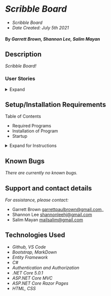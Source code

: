 # _Scribble Board_

 * _Scribble Board_
 * _Date Created: July 5th 2021_

#### By _Garrett Brown, Shannon Lee, Salim Mayan_

## Description
_Scribble Board!_

### User Stories

<details>
    <summary>Expand</summary>

#### User Stories

</details>

## Setup/Installation Requirements
Table of Contents
* Required Programs
* Installation of Program
* Startup

<details>
    <summary>Expand for Instructions</summary>

### Required Programs
1. An internet browser.
2. Visual Code Studio (or another code editor).
3. .NET
4. MySQL
5. MySQLWorkbench


### Installation of Program
* _Open the terminal on your local machine and navigate to "Desktop."_
* _Clone "ScribbleBoard.Solution" with the following git command `git clone https://github.com/shanole/ScribbleBoard.Solution`
* _Navigate to the top level of the repository with the command `cd ScribbleBoard.Solution`_ 
* _Navigate into "ScribbleBoard" with git command `cd ScribbleBoard`_

### Recreate Database

#### Instructions: `appsettings.json` Creation

1. Create a file in the root directory called `appsettings.json`. 
2. Add `appsettings.json` to `.gitignore`.
3. Insert the following code into `appsettings.json`:
    
``` 
{
    "ConnectionStrings": {
        "DefaultConnection": "Server=localhost;Port=3306;database=YOUR-DATABASE;uid=root;pwd=YOUR-PASSWORD;"
    }
}
```

4. Replace `YOUR-PASSWORD` with password you selected when installing MySQLWorkbench.
5. Replace `YOUR-DATABASE` with the name of your database.
6. In the root directory, run `dotnet ef databse update` 
7. In the root directory, run `dotnet ef databse restore`

This will recreate the database on your computer, using MySQLWorkbench. You can proceed to Startup.


### Startup
* Navigate to root directory in project.
* Restore project with git command `dotnet restore`
* Build project with git command `dotnet build`
* To run program, run git command `dotnet run`
* In browser, navigate to http://localhost:5000 

</details>

## Known Bugs

_There are currently no known bugs._

## Support and contact details

_For assistance, please contact:_ 
* Garrett Brown <garrettpaulbrown@gmail.com>_
* Shannon Lee <shannonleehj@gmail.com>
* Salim Mayan <mailsalim@gmail.com>

## Technologies Used

* _Github, VS Code_
* _Bootstrap, MarkDown_
* _Entity Framework_
* _C#_
* _Authentication and Authorization_
* _.NET Core 5.0.1_
* _ASP.NET Core MVC_
* _ASP.NET Core Razor Pages_
* _HTML, CSS_

